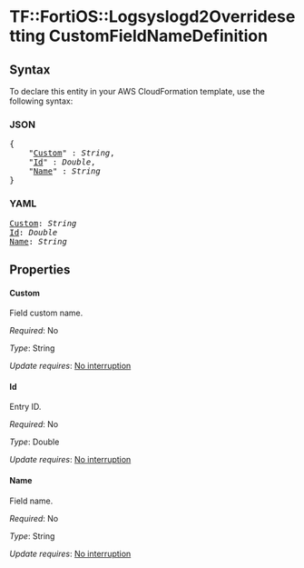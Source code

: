 # TF::FortiOS::Logsyslogd2Overridesetting CustomFieldNameDefinition

## Syntax

To declare this entity in your AWS CloudFormation template, use the following syntax:

### JSON

<pre>
{
    "<a href="#custom" title="Custom">Custom</a>" : <i>String</i>,
    "<a href="#id" title="Id">Id</a>" : <i>Double</i>,
    "<a href="#name" title="Name">Name</a>" : <i>String</i>
}
</pre>

### YAML

<pre>
<a href="#custom" title="Custom">Custom</a>: <i>String</i>
<a href="#id" title="Id">Id</a>: <i>Double</i>
<a href="#name" title="Name">Name</a>: <i>String</i>
</pre>

## Properties

#### Custom

Field custom name.

_Required_: No

_Type_: String

_Update requires_: [No interruption](https://docs.aws.amazon.com/AWSCloudFormation/latest/UserGuide/using-cfn-updating-stacks-update-behaviors.html#update-no-interrupt)

#### Id

Entry ID.

_Required_: No

_Type_: Double

_Update requires_: [No interruption](https://docs.aws.amazon.com/AWSCloudFormation/latest/UserGuide/using-cfn-updating-stacks-update-behaviors.html#update-no-interrupt)

#### Name

Field name.

_Required_: No

_Type_: String

_Update requires_: [No interruption](https://docs.aws.amazon.com/AWSCloudFormation/latest/UserGuide/using-cfn-updating-stacks-update-behaviors.html#update-no-interrupt)

